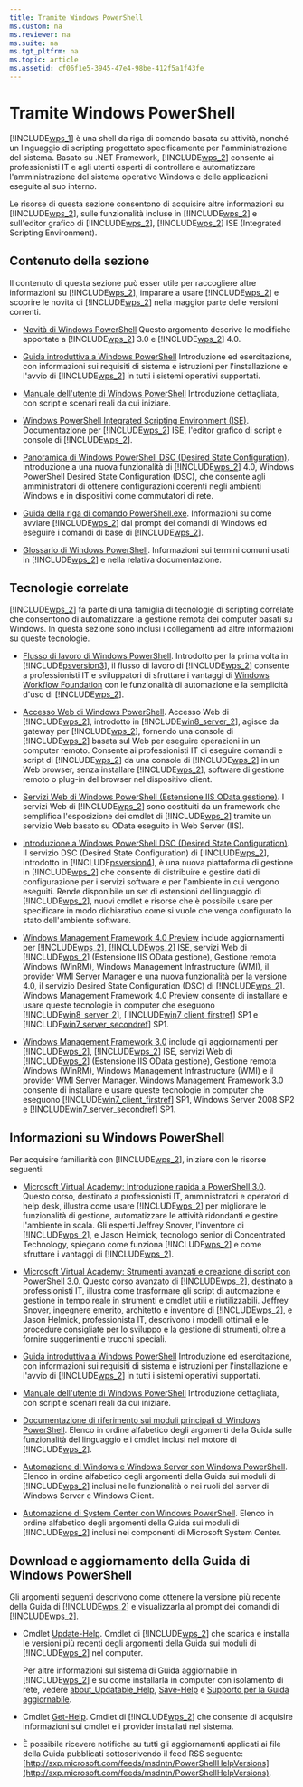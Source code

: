 ```yaml
---
title: Tramite Windows PowerShell
ms.custom: na
ms.reviewer: na
ms.suite: na
ms.tgt_pltfrm: na
ms.topic: article
ms.assetid: cf06f1e5-3945-47e4-98be-412f5a1f43fe
---
```

# Tramite Windows PowerShell
[!INCLUDE[wps_1](../Token/wps_1_md.md)] è una shell da riga di comando basata su attività, nonché un linguaggio di scripting progettato specificamente per l'amministrazione del sistema. Basato su .NET Framework, [!INCLUDE[wps_2](../Token/wps_2_md.md)] consente ai professionisti IT e agli utenti esperti di controllare e automatizzare l'amministrazione del sistema operativo Windows e delle applicazioni eseguite al suo interno.

Le risorse di questa sezione consentono di acquisire altre informazioni su [!INCLUDE[wps_2](../Token/wps_2_md.md)], sulle funzionalità incluse in [!INCLUDE[wps_2](../Token/wps_2_md.md)] e sull'editor grafico di [!INCLUDE[wps_2](../Token/wps_2_md.md)], [!INCLUDE[wps_2](../Token/wps_2_md.md)] ISE (Integrated Scripting Environment).

## Contenuto della sezione
Il contenuto di questa sezione può esser utile per raccogliere altre informazioni su [!INCLUDE[wps_2](../Token/wps_2_md.md)], imparare a usare [!INCLUDE[wps_2](../Token/wps_2_md.md)] e scoprire le novità di [!INCLUDE[wps_2](../Token/wps_2_md.md)] nella maggior parte delle versioni correnti.

-   [Novità di Windows PowerShell](../Topic/What-s-New-in-Windows-PowerShell.md) Questo argomento descrive le modifiche apportate a [!INCLUDE[wps_2](../Token/wps_2_md.md)] 3.0 e [!INCLUDE[wps_2](../Token/wps_2_md.md)] 4.0.

-   [Guida introduttiva a Windows PowerShell](../Topic/Getting-Started-with-Windows-PowerShell.md) Introduzione ed esercitazione, con informazioni sui requisiti di sistema e istruzioni per l'installazione e l'avvio di [!INCLUDE[wps_2](../Token/wps_2_md.md)] in tutti i sistemi operativi supportati.

-   [Manuale dell'utente di Windows PowerShell](../Topic/Windows-PowerShell-User-s-Guide.md) Introduzione dettagliata, con script e scenari reali da cui iniziare.

-   [Windows PowerShell Integrated Scripting Environment (ISE)](../Topic/Windows-PowerShell-Integrated-Scripting-Environment--ISE-.md). Documentazione per [!INCLUDE[wps_2](../Token/wps_2_md.md)] ISE, l'editor grafico di script e console di [!INCLUDE[wps_2](../Token/wps_2_md.md)].

-   [Panoramica di Windows PowerShell DSC (Desired State Configuration)](assetId:///04c9e716-822c-40f0-8fdf-f2dda8abd888). Introduzione a una nuova funzionalità di [!INCLUDE[wps_2](../Token/wps_2_md.md)] 4.0, Windows PowerShell Desired State Configuration (DSC), che consente agli amministratori di ottenere configurazioni coerenti negli ambienti Windows e in dispositivi come commutatori di rete.

-   [Guida della riga di comando PowerShell.exe](../Topic/PowerShell.exe-Command-Line-Help.md). Informazioni su come avviare [!INCLUDE[wps_2](../Token/wps_2_md.md)] dal prompt dei comandi di Windows ed eseguire i comandi di base di [!INCLUDE[wps_2](../Token/wps_2_md.md)].

-   [Glossario di Windows PowerShell](../Topic/Windows-PowerShell-Glossary.md). Informazioni sui termini comuni usati in [!INCLUDE[wps_2](../Token/wps_2_md.md)] e nella relativa documentazione.

## Tecnologie correlate
[!INCLUDE[wps_2](../Token/wps_2_md.md)] fa parte di una famiglia di tecnologie di scripting correlate che consentono di automatizzare la gestione remota dei computer basati su Windows. In questa sezione sono inclusi i collegamenti ad altre informazioni su queste tecnologie.

-   [Flusso di lavoro di Windows PowerShell](http://technet.microsoft.com/library/jj134242.aspx). Introdotto per la prima volta in [!INCLUDE[psversion3](../Token/psversion3_md.md)], il flusso di lavoro di [!INCLUDE[wps_2](../Token/wps_2_md.md)] consente a professionisti IT e sviluppatori di sfruttare i vantaggi di [Windows Workflow Foundation](http://msdn.microsoft.com/library/ee342461.aspx) con le funzionalità di automazione e la semplicità d'uso di [!INCLUDE[wps_2](../Token/wps_2_md.md)].

-   [Accesso Web di Windows PowerShell](http://technet.microsoft.com/library/hh831611.aspx). Accesso Web di [!INCLUDE[wps_2](../Token/wps_2_md.md)], introdotto in [!INCLUDE[win8_server_2](../Token/win8_server_2_md.md)], agisce da gateway per [!INCLUDE[wps_2](../Token/wps_2_md.md)], fornendo una console di [!INCLUDE[wps_2](../Token/wps_2_md.md)] basata sul Web per eseguire operazioni in un computer remoto. Consente ai professionisti IT di eseguire comandi e script di [!INCLUDE[wps_2](../Token/wps_2_md.md)] da una console di [!INCLUDE[wps_2](../Token/wps_2_md.md)] in un Web browser, senza installare [!INCLUDE[wps_2](../Token/wps_2_md.md)], software di gestione remoto o plug-in del browser nel dispositivo client.

-   [Servizi Web di Windows PowerShell (Estensione IIS OData gestione)](http://msdn.microsoft.com/library/windows/desktop/hh880865.aspx). I servizi Web di [!INCLUDE[wps_2](../Token/wps_2_md.md)] sono costituiti da un framework che semplifica l'esposizione dei cmdlet di [!INCLUDE[wps_2](../Token/wps_2_md.md)] tramite un servizio Web basato su OData eseguito in Web Server (IIS).

-   [Introduzione a Windows PowerShell DSC (Desired State Configuration)](assetId:///c134aa32-b085-4656-9a89-955d8ff768d0). Il servizio DSC (Desired State Configuration) di [!INCLUDE[wps_2](../Token/wps_2_md.md)], introdotto in [!INCLUDE[psversion4](../Token/psversion4_md.md)], è una nuova piattaforma di gestione in [!INCLUDE[wps_2](../Token/wps_2_md.md)] che consente di distribuire e gestire dati di configurazione per i servizi software e per l'ambiente in cui vengono eseguiti. Rende disponibile un set di estensioni del linguaggio di [!INCLUDE[wps_2](../Token/wps_2_md.md)], nuovi cmdlet e risorse che è possibile usare per specificare in modo dichiarativo come si vuole che venga configurato lo stato dell'ambiente software.

-   [Windows Management Framework 4.0 Preview](http://go.microsoft.com/fwlink/?LinkID=293881) include aggiornamenti per [!INCLUDE[wps_2](../Token/wps_2_md.md)], [!INCLUDE[wps_2](../Token/wps_2_md.md)] ISE, servizi Web di [!INCLUDE[wps_2](../Token/wps_2_md.md)] (Estensione IIS OData gestione), Gestione remota Windows (WinRM), Windows Management Infrastructure (WMI), il provider WMI Server Manager e una nuova funzionalità per la versione 4.0, il servizio Desired State Configuration (DSC) di [!INCLUDE[wps_2](../Token/wps_2_md.md)]. Windows Management Framework 4.0 Preview consente di installare e usare queste tecnologie in computer che eseguono [!INCLUDE[win8_server_2](../Token/win8_server_2_md.md)], [!INCLUDE[win7_client_firstref](../Token/win7_client_firstref_md.md)] SP1 e [!INCLUDE[win7_server_secondref](../Token/win7_server_secondref_md.md)] SP1.

-   [Windows Management Framework 3.0](http://www.microsoft.com/download/details.aspx?id=34595) include gli aggiornamenti per [!INCLUDE[wps_2](../Token/wps_2_md.md)], [!INCLUDE[wps_2](../Token/wps_2_md.md)] ISE, servizi Web di [!INCLUDE[wps_2](../Token/wps_2_md.md)] (Estensione IIS OData gestione), Gestione remota Windows (WinRM), Windows Management Infrastructure (WMI) e il provider WMI Server Manager. Windows Management Framework 3.0 consente di installare e usare queste tecnologie in computer che eseguono [!INCLUDE[win7_client_firstref](../Token/win7_client_firstref_md.md)] SP1, Windows Server 2008 SP2 e [!INCLUDE[win7_server_secondref](../Token/win7_server_secondref_md.md)] SP1.

## Informazioni su Windows PowerShell
Per acquisire familiarità con [!INCLUDE[wps_2](../Token/wps_2_md.md)], iniziare con le risorse seguenti:

-   [Microsoft Virtual Academy: Introduzione rapida a PowerShell 3.0](http://www.microsoftvirtualacademy.com/training-courses/advanced-tools-scripting-with-powershell-3-0-jump-start). Questo corso, destinato a professionisti IT, amministratori e operatori di help desk, illustra come usare [!INCLUDE[wps_2](../Token/wps_2_md.md)] per migliorare le funzionalità di gestione, automatizzare le attività ridondanti e gestire l'ambiente in scala. Gli esperti Jeffrey Snover, l'inventore di [!INCLUDE[wps_2](../Token/wps_2_md.md)], e Jason Helmick, tecnologo senior di Concentrated Technology, spiegano come funziona [!INCLUDE[wps_2](../Token/wps_2_md.md)] e come sfruttare i vantaggi di [!INCLUDE[wps_2](../Token/wps_2_md.md)].

-   [Microsoft Virtual Academy: Strumenti avanzati e creazione di script con PowerShell 3.0](http://www.microsoftvirtualacademy.com/training-courses/getting-started-with-powershell-3-0-jump-start). Questo corso avanzato di [!INCLUDE[wps_2](../Token/wps_2_md.md)], destinato a professionisti IT, illustra come trasformare gli script di automazione e gestione in tempo reale in strumenti e cmdlet utili e riutilizzabili. Jeffrey Snover, ingegnere emerito, architetto e inventore di [!INCLUDE[wps_2](../Token/wps_2_md.md)], e Jason Helmick, professionista IT, descrivono i modelli ottimali e le procedure consigliate per lo sviluppo e la gestione di strumenti, oltre a fornire suggerimenti e trucchi speciali.

-   [Guida introduttiva a Windows PowerShell](../Topic/Getting-Started-with-Windows-PowerShell.md) Introduzione ed esercitazione, con informazioni sui requisiti di sistema e istruzioni per l'installazione e l'avvio di [!INCLUDE[wps_2](../Token/wps_2_md.md)] in tutti i sistemi operativi supportati.

-   [Manuale dell'utente di Windows PowerShell](../Topic/Windows-PowerShell-User-s-Guide.md) Introduzione dettagliata, con script e scenari reali da cui iniziare.

-   [Documentazione di riferimento sui moduli principali di Windows PowerShell](http://technet.microsoft.com/library/hh847741(v=wps.630).aspx). Elenco in ordine alfabetico degli argomenti della Guida sulle funzionalità del linguaggio e i cmdlet inclusi nel motore di [!INCLUDE[wps_2](../Token/wps_2_md.md)].

-   [Automazione di Windows e Windows Server con Windows PowerShell](http://technet.microsoft.com/library/dn249523.aspx). Elenco in ordine alfabetico degli argomenti della Guida sui moduli di [!INCLUDE[wps_2](../Token/wps_2_md.md)] inclusi nelle funzionalità o nei ruoli del server di Windows Server e Windows Client.

-   [Automazione di System Center con Windows PowerShell](https://technet.microsoft.com/en-us/library/mt156962.aspx). Elenco in ordine alfabetico degli argomenti della Guida sui moduli di [!INCLUDE[wps_2](../Token/wps_2_md.md)] inclusi nei componenti di Microsoft System Center.

## Download e aggiornamento della Guida di Windows PowerShell
Gli argomenti seguenti descrivono come ottenere la versione più recente della Guida di [!INCLUDE[wps_2](../Token/wps_2_md.md)] e visualizzarla al prompt dei comandi di [!INCLUDE[wps_2](../Token/wps_2_md.md)].

-   Cmdlet [Update-Help](http://technet.microsoft.com/library/hh849720.aspx). Cmdlet di [!INCLUDE[wps_2](../Token/wps_2_md.md)] che scarica e installa le versioni più recenti degli argomenti della Guida sui moduli di [!INCLUDE[wps_2](../Token/wps_2_md.md)] nel computer.

    Per altre informazioni sul sistema di Guida aggiornabile in [!INCLUDE[wps_2](../Token/wps_2_md.md)] e su come installarla in computer con isolamento di rete, vedere [about_Updatable_Help](http://technet.microsoft.com/library/hh847735.aspx), [Save-Help](http://technet.microsoft.com/library/hh849724.aspx) e [Supporto per la Guida aggiornabile](http://msdn.microsoft.com/library/hh852754.aspx).

-   Cmdlet [Get-Help](http://technet.microsoft.com/library/hh849696(v=wps.630).aspx). Cmdlet di [!INCLUDE[wps_2](../Token/wps_2_md.md)] che consente di acquisire informazioni sui cmdlet e i provider installati nel sistema.

-   È possibile ricevere notifiche su tutti gli aggiornamenti applicati ai file della Guida pubblicati sottoscrivendo il feed RSS seguente: [http://sxp.microsoft.com/feeds/msdntn/PowerShellHelpVersions](http://sxp.microsoft.com/feeds/msdntn/PowerShellHelpVersions).



<!--HONumber=Apr16_HO1-->


